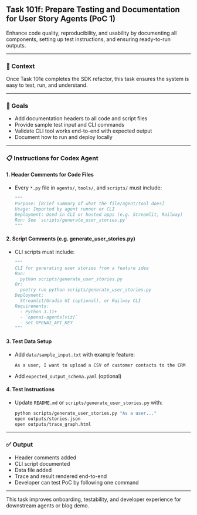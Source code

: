 ## Task 101f: Prepare Testing and Documentation for User Story Agents (PoC 1)

Enhance code quality, reproducibility, and usability by documenting all components, setting up test instructions, and ensuring ready-to-run outputs.

---

### 🧠 Context
Once Task 101e completes the SDK refactor, this task ensures the system is easy to test, run, and understand.

---

### 🎯 Goals
- Add documentation headers to all code and script files
- Provide sample test input and CLI commands
- Validate CLI tool works end-to-end with expected output
- Document how to run and deploy locally

---

### 📋 Instructions for Codex Agent

#### 1. **Header Comments for Code Files**
- Every `*.py` file in `agents/`, `tools/`, and `scripts/` must include:
  ```python
  """
  Purpose: [Brief summary of what the file/agent/tool does]
  Usage: Imported by agent runner or CLI
  Deployment: Used in CLI or hosted apps (e.g. Streamlit, Railway)
  Run: See `scripts/generate_user_stories.py`
  """
  ```

#### 2. **Script Comments (e.g. generate_user_stories.py)**
- CLI scripts must include:
  ```python
  """
  CLI for generating user stories from a feature idea
  Run:
    python scripts/generate_user_stories.py
  Or:
    poetry run python scripts/generate_user_stories.py
  Deployment:
    Streamlit/Gradio UI (optional), or Railway CLI
  Requirements:
    - Python 3.11+
    - `openai-agents[viz]`
    - Set OPENAI_API_KEY
  """
  ```

#### 3. **Test Data Setup**
- Add `data/sample_input.txt` with example feature:
  ```
  As a user, I want to upload a CSV of customer contacts to the CRM
  ```
- Add `expected_output_schema.yaml` (optional)

#### 4. **Test Instructions**
- Update `README.md` or `scripts/generate_user_stories.py` with:
  ```bash
  python scripts/generate_user_stories.py "As a user..."
  open outputs/stories.json
  open outputs/trace_graph.html
  ```

---

### ✅ Output
- Header comments added
- CLI script documented
- Data file added
- Trace and result rendered end-to-end
- Developer can test PoC by following one command

---

This task improves onboarding, testability, and developer experience for downstream agents or blog demo.